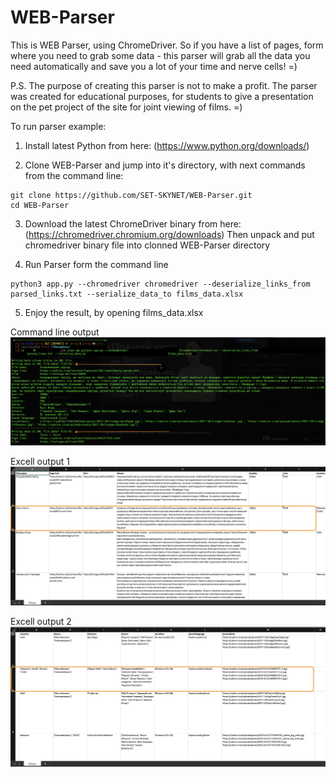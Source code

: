 # WEB-Parser
This is WEB Parser, using ChromeDriver.
So if you have a list of pages, form where you need to grab some data - this parser will grab all the data you need automatically and save you a lot of your time and nerve cells! =)

P.S. The purpose of creating this parser is not to make a profit.
The parser was created for educational purposes, for students to give a presentation on the pet project of the site for joint viewing of films. =)

To run parser example:
1. Install latest Python from here:
(https://www.python.org/downloads/)

2. Clone WEB-Parser and jump into it's directory, with next commands from the command line:
```
git clone https://github.com/SET-SKYNET/WEB-Parser.git
cd WEB-Parser
```

3. Download the latest ChromeDriver binary from here:
(https://chromedriver.chromium.org/downloads)
Then unpack and put chromedriver binary file into clonned WEB-Parser directory

4. Run Parser form the command line
```
python3 app.py --chromedriver chromedriver --deserialize_links_from parsed_links.txt --serialize_data_to films_data.xlsx
```

5. Enjoy the result, by opening films_data.xlsx

Command line output
![Command Line Output](CLI_Output.png)

Excell output 1
![Excell output 1](Excell_part_1.png)

Excell output 2
![Excell output 2](Excell_part_2.png)
